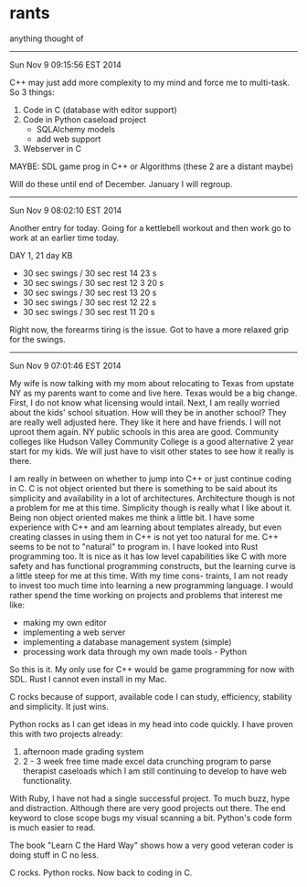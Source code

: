 rants
=====
anything thought of

--------------------------------------------------------------------------------

Sun Nov  9 09:15:56 EST 2014

C++ may just add more complexity to my mind and force me to multi-task. So 3
things:

1. Code in C (database with editor support)
2. Code in Python caseload project
   - SQLAlchemy models
   - add web support
3. Webserver in C

MAYBE: SDL game prog in C++ or Algorithms (these 2 are a distant maybe)

Will do these until end of December. January I will regroup.

--------------------------------------------------------------------------------

Sun Nov  9 08:02:10 EST 2014

Another entry for today. Going for a kettlebell workout and then work go to work
at an earlier time today.

DAY 1, 21 day KB

* 30 sec swings / 30 sec rest  14    23 s
* 30 sec swings / 30 sec rest  12 3  20 s
* 30 sec swings / 30 sec rest  13    20 s
* 30 sec swings / 30 sec rest  12    22 s
* 30 sec swings / 30 sec rest  11    20 s 

Right now, the forearms tiring is the issue. Got to have a more relaxed grip for
the swings.

--------------------------------------------------------------------------------

Sun Nov  9 07:01:46 EST 2014

My wife is now talking with my mom about relocating to Texas from upstate NY as
my parents want to come and live here. Texas would be a big change. First, I do
not know what licensing would intail. Next, I am really worried about the kids'
school situation. How will they be in another school? They are really well 
adjusted here. They like it here and have friends. I will not uproot them again.
NY public schools in this area are good. Community colleges like Hudson Valley
Community College is a good alternative 2 year start for my kids. We will just
have to visit other states to see how it really is there.

I am really in between on whether to jump into C++ or just continue coding in C.
C is not object oriented but there is something to be said about its simplicity
and availability in a lot of architectures. Architecture though is not a problem
for me at this time. Simplicity though is really what I like about it. Being non
object oriented makes me think a little bit. I have some experience with C++ and
am learning about templates already, but even creating classes in using them in
C++ is not yet too natural for me. C++ seems to be not to "natural" to program
in. I have looked into Rust programming too. It is nice as it has low level
capabilities like C with more safety and has functional programming constructs,
but the learning curve is a little steep for me at this time. With my time cons-
traints, I am not ready to invest too much time into learning a new programming
language. I would rather spend the time working on projects and problems that
interest me like:

- making my own editor
- implementing a web server
- implementing a database management system (simple)
- processing work data through my own made tools - Python

So this is it. My only use for C++ would be game programming for now with SDL.
Rust I cannot even install in my Mac.

C rocks because of support, available code I can study, efficiency, stability
and simplicity. It just wins.

Python rocks as I can get ideas in my head into code quickly. I have proven this
with two projects already:

1. afternoon made grading system
2. 2 - 3 week free time made excel data crunching program to parse therapist
   caseloads which I am still continuing to develop to have web functionality.

With Ruby, I have not had a single successful project. To much buzz, hype and 
distraction. Although there are very good projects out there. The end keyword to
close scope bugs my visual scanning a bit. Python's code form is much easier to
read.

The book "Learn C the Hard Way" shows how a very good veteran coder is doing 
stuff in C no less. 

C rocks. Python rocks. Now back to coding in C.


